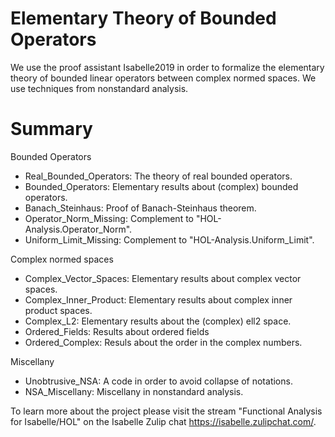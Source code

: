 # Elementary Theory of Bounded Operators
We use the proof assistant Isabelle2019 in order to formalize the elementary theory of bounded linear operators between
complex normed spaces. We use techniques from nonstandard analysis.

# Summary

Bounded Operators
- Real_Bounded_Operators: The theory of real bounded operators.
- Bounded_Operators: Elementary results about (complex) bounded operators.
- Banach_Steinhaus: Proof of Banach-Steinhaus theorem.
- Operator_Norm_Missing: Complement to "HOL-Analysis.Operator_Norm".
- Uniform_Limit_Missing: Complement to "HOL-Analysis.Uniform_Limit".

Complex normed spaces
- Complex_Vector_Spaces: Elementary results about complex vector spaces.
- Complex_Inner_Product: Elementary results about complex inner product spaces.
- Complex_L2: Elementary results about the (complex) ell2 space.
- Ordered_Fields: Results about ordered fields
- Ordered_Complex: Resuls about the order in the complex numbers.

Miscellany
- Unobtrusive_NSA: A code in order to avoid collapse of notations.
- NSA_Miscellany: Miscellany in nonstandard analysis.


To learn more about the project please visit the stream "Functional Analysis for Isabelle/HOL" on the Isabelle Zulip chat
https://isabelle.zulipchat.com/.
